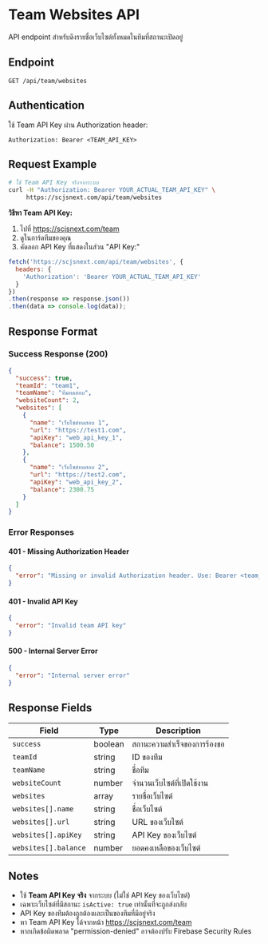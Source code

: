 # Team Websites API

API endpoint สำหรับดึงรายชื่อเว็บไซต์ทั้งหมดในทีมที่สถานะเปิดอยู่

## Endpoint

```
GET /api/team/websites
```

## Authentication

ใช้ Team API Key ผ่าน Authorization header:

```
Authorization: Bearer <TEAM_API_KEY>
```

## Request Example

```bash
# ใช้ Team API Key จริงจากระบบ
curl -H "Authorization: Bearer YOUR_ACTUAL_TEAM_API_KEY" \
     https://scjsnext.com/api/team/websites
```

**วิธีหา Team API Key:**
1. ไปที่ https://scjsnext.com/team
2. ดูในการ์ดทีมของคุณ 
3. คัดลอก API Key ที่แสดงในส่วน "API Key:"

```javascript
fetch('https://scjsnext.com/api/team/websites', {
  headers: {
    'Authorization': 'Bearer YOUR_ACTUAL_TEAM_API_KEY'
  }
})
.then(response => response.json())
.then(data => console.log(data));
```

## Response Format

### Success Response (200)

```json
{
  "success": true,
  "teamId": "team1",
  "teamName": "ทีมทดสอบ",
  "websiteCount": 2,
  "websites": [
    {
      "name": "เว็บไซต์ทดสอบ 1",
      "url": "https://test1.com",
      "apiKey": "web_api_key_1",
      "balance": 1500.50
    },
    {
      "name": "เว็บไซต์ทดสอบ 2", 
      "url": "https://test2.com",
      "apiKey": "web_api_key_2",
      "balance": 2300.75
    }
  ]
}
```

### Error Responses

#### 401 - Missing Authorization Header
```json
{
  "error": "Missing or invalid Authorization header. Use: Bearer <team_api_key>"
}
```

#### 401 - Invalid API Key
```json
{
  "error": "Invalid team API key"
}
```

#### 500 - Internal Server Error
```json
{
  "error": "Internal server error"
}
```

## Response Fields

| Field | Type | Description |
|-------|------|-------------|
| `success` | boolean | สถานะความสำเร็จของการร้องขอ |
| `teamId` | string | ID ของทีม |
| `teamName` | string | ชื่อทีม |
| `websiteCount` | number | จำนวนเว็บไซต์ที่เปิดใช้งาน |
| `websites` | array | รายชื่อเว็บไซต์ |
| `websites[].name` | string | ชื่อเว็บไซต์ |
| `websites[].url` | string | URL ของเว็บไซต์ |
| `websites[].apiKey` | string | API Key ของเว็บไซต์ |
| `websites[].balance` | number | ยอดคงเหลือของเว็บไซต์ |

## Notes

- ใช้ **Team API Key จริง** จากระบบ (ไม่ใช่ API Key ของเว็บไซต์)
- เฉพาะเว็บไซต์ที่มีสถานะ `isActive: true` เท่านั้นที่จะถูกส่งกลับ
- API Key ของทีมต้องถูกต้องและเป็นของทีมที่มีอยู่จริง
- หา Team API Key ได้จากหน้า https://scjsnext.com/team
- หากเกิดข้อผิดพลาด "permission-denied" อาจต้องปรับ Firebase Security Rules